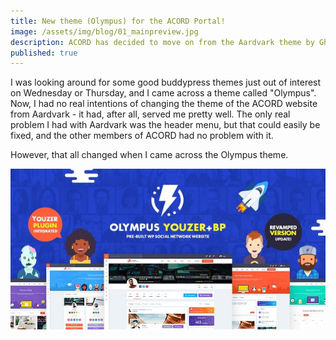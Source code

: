 ```yaml
---
title: New theme (Olympus) for the ACORD Portal!
image: /assets/img/blog/01_mainpreview.jpg
description: ACORD has decided to move on from the Aardvark theme by Ghostpool, which we've used since March this year. We've moved to the Olympus theme, which is a very modern-looking template for Buddypress sites. Buddyboss (2016-17) >> Buddyapp (2017) >> Thrive (2018-19) >> Aardvark (2019) >> Olympus + Youzer (2019)
published: true
---
```


I was looking around for some good buddypress themes just out of interest on Wednesday or Thursday, and I came across a theme called "Olympus". Now, I had no real intentions of changing the theme of the ACORD website from Aardvark - it had, after all, served me pretty well. The only real problem I had with Aardvark was the header menu, but that could easily be fixed, and the other members of ACORD had no problem with it.

However, that all changed when I came across the Olympus theme.

![img](/assets/img/blog/01_mainpreview.jpg)
